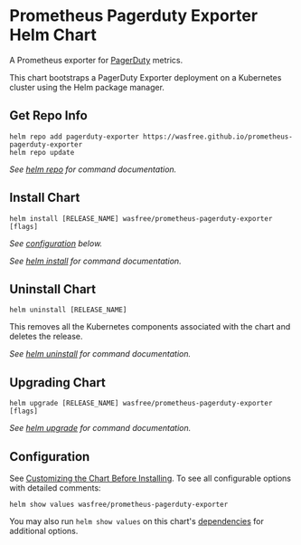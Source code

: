 # Prometheus Pagerduty Exporter Helm Chart

A Prometheus exporter for [PagerDuty](https://www.pagerduty.com/) metrics.

This chart bootstraps a PagerDuty Exporter deployment on a Kubernetes cluster using the Helm package manager.

## Get Repo Info

```console
helm repo add pagerduty-exporter https://wasfree.github.io/prometheus-pagerduty-exporter
helm repo update
```

_See [helm repo](https://helm.sh/docs/helm/helm_repo/) for command documentation._

## Install Chart

```console
helm install [RELEASE_NAME] wasfree/prometheus-pagerduty-exporter [flags]
```

_See [configuration](#configuration) below._

_See [helm install](https://helm.sh/docs/helm/helm_install/) for command documentation._

## Uninstall Chart

```console
helm uninstall [RELEASE_NAME]
```

This removes all the Kubernetes components associated with the chart and deletes the release.

_See [helm uninstall](https://helm.sh/docs/helm/helm_uninstall/) for command documentation._

## Upgrading Chart

```console
helm upgrade [RELEASE_NAME] wasfree/prometheus-pagerduty-exporter [flags]
```

_See [helm upgrade](https://helm.sh/docs/helm/helm_upgrade/) for command documentation._

## Configuration

See [Customizing the Chart Before Installing](https://helm.sh/docs/intro/using_helm/#customizing-the-chart-before-installing). To see all configurable options with detailed comments:

```console
helm show values wasfree/prometheus-pagerduty-exporter
```

You may also run `helm show values` on this chart's [dependencies](#dependencies) for additional options.

